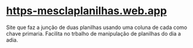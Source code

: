 # [https-mesclaplanilhas.web.app](https://mesclaplanilhas.web.app/)
Site que faz a junção de duas planilhas usando uma coluna de cada como chave primaria. Facilita no trbalho de manipulação de planilhas do dia a adia.
